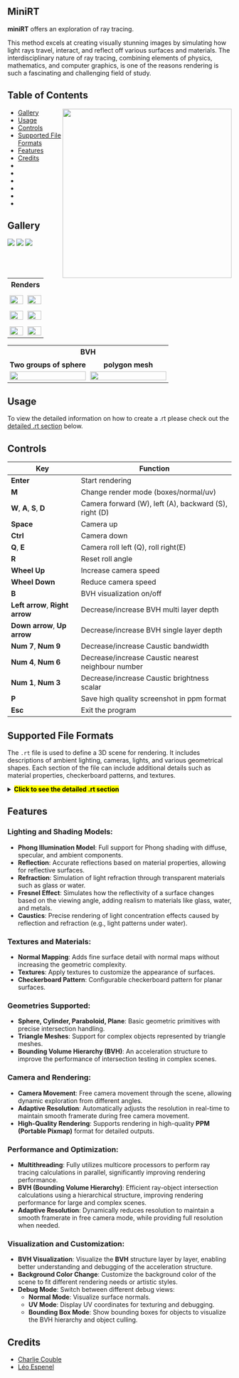 ## MiniRT

**miniRT** offers an exploration of ray tracing.

This method excels at creating visually stunning images by simulating how light rays travel, 
interact, and reflect off various surfaces and materials.
The interdisciplinary nature of ray tracing, combining elements of physics, mathematics, and computer graphics, 
is one of the reasons rendering is such a fascinating and challenging field of study.

## Table of Contents

<img align="right" width="380" height="380" src="./assets/screenshots/cornell.gif">

- [Gallery](#gallery)
- [Usage](#usage)
- [Controls](#controls)
- [Supported File Formats](#supported-file-formats)
- [Features](#features)
- [Credits](#credits)
- 
- 
- 
-
-
-

## Gallery
<img src="assets/screenshots/f40.png">
<img src="assets/screenshots/steemed.png">
<img src="assets/screenshots/mp4.png">

<!-- Table one -->
<table style="width:100%; border-collapse:collapse;">	
  <tr>
    <!-- Title -->
			<th colspan=2>Renders</th>
	</tr>
  <tr>
    <td style="width:50%; padding:5px; text-align:center;">
      <div style="font-weight:bold; margin-bottom:5px;"></div>
      <img src="assets/screenshots/mkds.png" style="width:100%; height:auto;">
    </td>
    <td style="width:50%; padding:5px; text-align:center;">
      <div style="font-weight:bold; margin-bottom:5px;"></div>
      <img src="assets/screenshots/pool_caustic.png" style="width:100%; height:auto;">
    </td>
  </tr>
	</tr>
    <td style="width:50%; padding:5px; text-align:center;">
      <div style="font-weight:bold; margin-bottom:5px;"></div>
      <img src="assets/screenshots/teapot.png" style="width:100%; height:auto;">
    </td>
    <td style="width:50%; padding:5px; text-align:center;">
      <div style="font-weight:bold; margin-bottom:5px;"></div>
      <img src="assets/screenshots/para.png" style="width:100%; height:auto;">
    </td>
  </tr>
	</tr>
    <td style="width:50%; padding:5px; text-align:center;">
      <div style="font-weight:bold; margin-bottom:5px;"></div>
      <img src="assets/screenshots/room.png" style="width:100%; height:auto;">
    </td>
    <td style="width:50%; padding:5px; text-align:center;">
      <div style="font-weight:bold; margin-bottom:5px;"></div>
      <img src="assets/screenshots/pool.png" style="width:100%; height:auto;">
    </td>
  </tr>
</table>
<!-- Table Two -->
<table style="width:100%; border-collapse:collapse;">	
  <tr>
    <!-- Title -->
			<th colspan=2>BVH</th>
	</tr>
  <tr>
    <td style="width:50%; padding:5px; text-align:center;">
      <div style="font-weight:bold; margin-bottom:5px;">Two groups of sphere</div>
      <img src="assets/screenshots/bvh.png" style="width:100%; height:auto;">
    </td>
    <td style="width:50%; padding:5px; text-align:center;">
      <div style="font-weight:bold; margin-bottom:5px;">polygon mesh</div>
      <img src="assets/screenshots/bvh_2.png" style="width:100%; height:auto;">
    </td>
  </tr>
	
</table>



## Usage

To view the detailed information on how to create a .rt please check out the [detailed .rt section](#section-rt) below.

## Controls

| **Key**                  | **Function**                              |
|--------------------------|-------------------------------------------|
| **Enter**                | Start rendering                           |
| **M**                    | Change render mode (boxes/normal/uv)      |
| **W**, **A**, **S**, **D** |Camera forward (W), left (A), backward (S), right (D)
| **Space**                | Camera up                                 |
| **Ctrl**                 | Camera down                               |
| **Q**, **E**             | Camera roll left (Q),  roll right(E)      |
| **R**                    | Reset roll angle                          |
| **Wheel Up**             | Increase camera speed                     |
| **Wheel Down**           | Reduce camera speed                       |
| **B**                    | BVH visualization on/off                  |
| **Left arrow**, **Right arrow** | Decrease/increase BVH multi layer depth |
| **Down arrow**, **Up arrow** | Decrease/increase BVH single layer depth  |
| **Num 7**, **Num 9** | Decrease/increase Caustic bandwidth  |
| **Num 4**, **Num 6** | Decrease/increase Caustic nearest neighbour number  |
| **Num 1**, **Num 3** | Decrease/increase Caustic brightness scalar  |
| **P** | Save high quality screenshot in ppm format |
| **Esc**                  | Exit the program                          |

## Supported File Formats

The `.rt` file is used to define a 3D scene for rendering. It includes descriptions of ambient lighting, cameras, lights, and various geometrical shapes. Each section of the file can include additional details such as material properties, checkerboard patterns, and textures.

<details id="section-rt">
 <summary><strong><mark>Click to see the detailed .rt section</mark></strong></summary>

### General Rules
- Each element type starts with a unique identifier.
- The following elements can only be declared once in the scene:
  - **Ambient lighting (`A`)**
  - **Camera (`C`)**
- You can add multiple instances of other elements, such as lights (`L`), spheres (`sp`), planes (`pl`), cylinders (`cy`), and paraboloids (`pa`).
- Element-specific information must follow in a strict order based on the defined format.
- Elements can be separated by one or more line breaks, and information within an element can be separated by one or more spaces.
- The order of element declarations within the file is flexible; you may place them in any sequence.
- Ensure that all coordinates are in 3D space, and colors are represented in standard RGB format.
- For geometrical shapes, an optional material section can be added after the object definition to specify properties like diffuse and specular ratios.
- Checkerboard patterns can be optionally applied to geometrical shapes.
- Textures can also be specified for shapes, allowing for image-based appearances.

### Object Summary Table

| **Identifier** | **Description**  | **Format**                                                                                             |
|----------------|------------------|--------------------------------------------------------------------------------------------------------|
| `A`            | Ambient Lighting  | `A <ambient_lighting_ratio> <R,G,B>`                                                                  |
| `C`            | Camera            | `C <view_point_x,y,z> <orientation_x,y,z> <FOV>`                                                      |
| `L`            | Light             | `L <position_x,y,z> <brightness_ratio> <R,G,B>`                                                       |
| `sp`           | Sphere            | `sp <center_x,y,z> <diameter> <R,G,B>`                    				             |
| `pl`           | Plane             | `pl <point_x,y,z> <normal_x,y,z> <R,G,B>`                                                             |
| `cy`           | Cylinder          | `cy <center_x,y,z> <axis_vector_x,y,z> <diameter> <height> <R,G,B>`			             |
| `pa`           | Paraboloid        | `pa <center_x,y,z> <axis_vector_x,y,z> <radius> <height> <disk> <R,G,B>`|
| `mesh`           | Mesh        | `mesh <object_path.obj> <center_x,y,z> <axis_vector_front_x,y,z> <axis_vector_up_x,y,z> <scale>`|

### Optional specification can be added at the end of any geometry:

### Material (`ma`)

`ma:<kd>,<ks>,<ss>,<reflection>,<refraction>,<refraction_blend>`

| **Property**     | **Description**                                          | **Range**                          |
|------------------|----------------------------------------------------------|------------------------------------|
| `kd`             | Diffuse ratio (float `0.0` to `1.0`)                    | `0.0` to `1.0`                     |
| `ks`             | Specular ratio (float `0.0` to `1.0`)                   | `0.0` to `1.0`                     |
| `ss`             | Specular shine (float `0` to `DBLMAX`)                  | `0` to `DBLMAX`                    |
| `reflection`     | Reflection ratio (float `0.0` to `1.0`)                 | `0.0` (no reflection) to `1.0` (full reflection) |
| `refraction`     | Refraction index (integer `1` to `5` or `0`)            | `0` (none), `1` to `5.0`           |
| `refraction_blend`     | Refraction blend (float `0.0` to `1.0`)           	     | `0.0` (no refraction) to `1.0` (full refraction) |

### Checkerboard (`ch`)
`ch:<x_size>,<y_size> <R,G,B> <R,G,B>`

| **Property**   | **Description**                                                            | **Range**                         |
|----------------|----------------------------------------------------------------------------|-----------------------------------|
| `x_size`       | Number of tiles along the X-axis                                           | `0` to `INT_MAX/2` (integer)      |
| `y_size`       | Number of tiles along the Y-axis                                           | `0` to `INT_MAX/2` (integer)      |
| `x_color`      | Color for the tiles in the X direction                                     | `R,G,B` values `[0-255]`          |
| `y_color`      | Color for the tiles in the Y direction                                     | `R,G,B` values `[0-255]`          |

### Texture (`tx`)
`tx:<path_to_texture1>,<path_to_texture2(optional)>,<path_to_texture3(optional)>`

| **Property**      | **Description**                                                   | **Details**                                   |
|-------------------|-------------------------------------------------------------------|-----------------------------------------------|
| `texture1.ppm`    | Texture for the main shape                                        | Applicable to all shapes                      |
| `texture2.ppm`    | (Optional) Top texture					        | Only for shapes like cylinders and paraboloids|
| `texture3.ppm`    | (Optional) Bottom texture					        | Only for cylinders                            |

### Normal Map (`nm`)
`nm:<path_to_normal_map>,<path_to_normal_map2(optional)>,<path_to_normal_map3(optional)>`

| **Property**      | **Description**                                                   | **Details**                                   |
|-------------------|-------------------------------------------------------------------|-----------------------------------------------|
| `normal_map1.ppm` | Normal Map for the main shape                                     | Applicable to all shapes                      |
| `normal_map2.ppm` | (Optional) Top Normal Map				        	| Only for shapes like cylinders and paraboloids|
| `normal_map3.ppm` | (Optional) Bottom Normal Map			        	| Only for cylinders                            |

### Background Color (`bkg`)
`bkg:<R,G,B>`

### Caustic (`ca`)
`ca:<photon_nb>`

### Save render (`sr`)
`sr:<width>,<height>`

### Sample .rt File

```plaintext
C 0,-25,60 0,1,0 90

A 0.2 255,255,255

L 0,30,99 1 255,255,255

pl 0,0,0 0,0,-1 180,180,180 ma:0.85,1.0,64,0.4,0 ch:1,1 40,40,40 210,210,200

cy 50,50,50 0.5,0,1 20 50 208,210,215

sp 0,50.6,50 20 255,0,0 ma:0.79,1,1024,0.08,0 tx:textures/pool_14.ppm

pa -50,50,25 0,0,1 20 50 0 220,220,190 ch:10,10 120,20,220 220,50,120
```
</details>

## Features

### Lighting and Shading Models:
- **Phong Illumination Model**: Full support for Phong shading with diffuse, specular, and ambient components.
- **Reflection**: Accurate reflections based on material properties, allowing for reflective surfaces.
- **Refraction**: Simulation of light refraction through transparent materials such as glass or water.
- **Fresnel Effect**: Simulates how the reflectivity of a surface changes based on the viewing angle, adding realism to materials like glass, water, and metals.
- **Caustics**: Precise rendering of light concentration effects caused by reflection and refraction (e.g., light patterns under water).

### Textures and Materials:
- **Normal Mapping**: Adds fine surface detail with normal maps without increasing the geometric complexity.
- **Textures**: Apply textures to customize the appearance of surfaces.
- **Checkerboard Pattern**: Configurable checkerboard pattern for planar surfaces.

### Geometries Supported:
- **Sphere, Cylinder, Paraboloid, Plane**: Basic geometric primitives with precise intersection handling.
- **Triangle Meshes**: Support for complex objects represented by triangle meshes.
- **Bounding Volume Hierarchy (BVH)**: An acceleration structure to improve the performance of intersection testing in complex scenes.

### Camera and Rendering:
- **Camera Movement**: Free camera movement through the scene, allowing dynamic exploration from different angles.
- **Adaptive Resolution**: Automatically adjusts the resolution in real-time to maintain smooth framerate during free camera movement.
- **High-Quality Rendering**: Supports rendering in high-quality **PPM (Portable Pixmap)** format for detailed outputs.

### Performance and Optimization:
- **Multithreading**: Fully utilizes multicore processors to perform ray tracing calculations in parallel, significantly improving rendering performance.
- **BVH (Bounding Volume Hierarchy)**: Efficient ray-object intersection calculations using a hierarchical structure, improving rendering performance for large and complex scenes.
- **Adaptive Resolution**: Dynamically reduces resolution to maintain a smooth framerate in free camera mode, while providing full resolution when needed.

### Visualization and Customization:
- **BVH Visualization**: Visualize the **BVH** structure layer by layer, enabling better understanding and debugging of the acceleration structure.
- **Background Color Change**: Customize the background color of the scene to fit different rendering needs or artistic styles.
- **Debug Mode**: Switch between different debug views:
  - **Normal Mode**: Visualize surface normals.
  - **UV Mode**: Display UV coordinates for texturing and debugging.
  - **Bounding Box Mode**: Show bounding boxes for objects to visualize the BVH hierarchy and object culling.

## Credits

- [Charlie Couble](https://github.com/c-couble)
- [Léo Espenel](https://github.com/lespenel)
